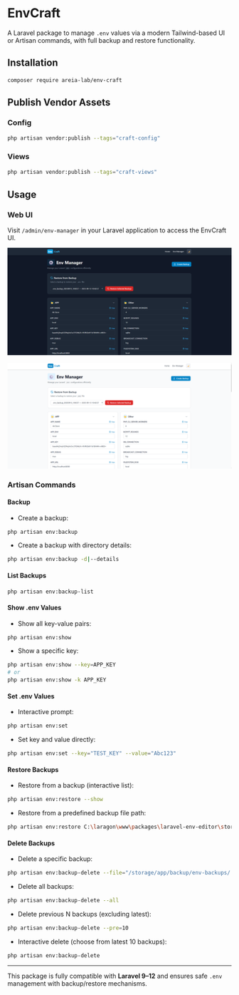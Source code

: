 # EnvCraft

A Laravel package to manage `.env` values via a modern Tailwind-based UI or Artisan commands, with full backup and restore functionality.

## Installation

```bash
composer require areia-lab/env-craft
```

## Publish Vendor Assets

### Config

```bash
php artisan vendor:publish --tags="craft-config"
```

### Views

```bash
php artisan vendor:publish --tags="craft-views"
```

## Usage

### Web UI

Visit `/admin/env-manager` in your Laravel application to access the EnvCraft UI.

![Dark Dashboard](public/images/dashboard-dark.png)

![Light Dashboard](public/images/dashboard-light.png)

### Artisan Commands

#### Backup

- Create a backup:

```bash
php artisan env:backup
```

- Create a backup with directory details:

```bash
php artisan env:backup -d|--details
```

#### List Backups

```bash
php artisan env:backup-list
```

#### Show .env Values

- Show all key-value pairs:

```bash
php artisan env:show
```

- Show a specific key:

```bash
php artisan env:show --key=APP_KEY
# or
php artisan env:show -k APP_KEY
```

#### Set .env Values

- Interactive prompt:

```bash
php artisan env:set
```

- Set key and value directly:

```bash
php artisan env:set --key="TEST_KEY" --value="Abc123"
```

#### Restore Backups

- Restore from a backup (interactive list):

```bash
php artisan env:restore --show
```

- Restore from a predefined backup file path:

```bash
php artisan env:restore C:\laragon\www\packages\laravel-env-editor\storage\app\backup\env-backups\.env_backup_20250913_104031
```

#### Delete Backups

- Delete a specific backup:

```bash
php artisan env:backup-delete --file="/storage/app/backup/env-backups/.env_backup_20250913_141200"
```

- Delete all backups:

```bash
php artisan env:backup-delete --all
```

- Delete previous N backups (excluding latest):

```bash
php artisan env:backup-delete --pre=10
```

- Interactive delete (choose from latest 10 backups):

```bash
php artisan env:backup-delete
```

---

This package is fully compatible with **Laravel 9–12** and ensures safe `.env` management with backup/restore mechanisms.
